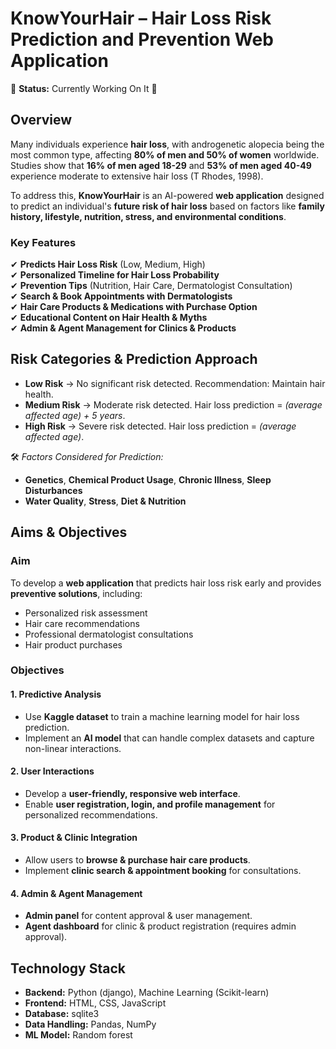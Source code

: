 # **KnowYourHair – Hair Loss Risk Prediction and Prevention Web Application**  
🚧 **Status:** Currently Working On It 🚧  

## **Overview**  
Many individuals experience **hair loss**, with androgenetic alopecia being the most common type, affecting **80% of men and 50% of women** worldwide. Studies show that **16% of men aged 18-29** and **53% of men aged 40-49** experience moderate to extensive hair loss (T Rhodes, 1998).  

To address this, **KnowYourHair** is an AI-powered **web application** designed to predict an individual's **future risk of hair loss** based on factors like **family history, lifestyle, nutrition, stress, and environmental conditions**.  

### **Key Features**  
✔ **Predicts Hair Loss Risk** (Low, Medium, High)  
✔ **Personalized Timeline for Hair Loss Probability**  
✔ **Prevention Tips** (Nutrition, Hair Care, Dermatologist Consultation)  
✔ **Search & Book Appointments with Dermatologists**  
✔ **Hair Care Products & Medications with Purchase Option**  
✔ **Educational Content on Hair Health & Myths**  
✔ **Admin & Agent Management for Clinics & Products**  

## **Risk Categories & Prediction Approach**  
- **Low Risk** → No significant risk detected. Recommendation: Maintain hair health.  
- **Medium Risk** → Moderate risk detected. Hair loss prediction = *(average affected age) + 5 years*.  
- **High Risk** → Severe risk detected. Hair loss prediction = *(average affected age)*.  

🛠 *Factors Considered for Prediction:*  
- **Genetics**, **Chemical Product Usage**, **Chronic Illness**, **Sleep Disturbances**  
- **Water Quality**, **Stress**, **Diet & Nutrition**  

## **Aims & Objectives**  
### **Aim**  
To develop a **web application** that predicts hair loss risk early and provides **preventive solutions**, including:  
- Personalized risk assessment  
- Hair care recommendations  
- Professional dermatologist consultations  
- Hair product purchases  

### **Objectives**  
#### **1. Predictive Analysis**  
- Use **Kaggle dataset** to train a machine learning model for hair loss prediction.  
- Implement an **AI model** that can handle complex datasets and capture non-linear interactions.  

#### **2. User Interactions**  
- Develop a **user-friendly, responsive web interface**.  
- Enable **user registration, login, and profile management** for personalized recommendations.  

#### **3. Product & Clinic Integration**  
- Allow users to **browse & purchase hair care products**.  
- Implement **clinic search & appointment booking** for consultations.  

#### **4. Admin & Agent Management**  
- **Admin panel** for content approval & user management.  
- **Agent dashboard** for clinic & product registration (requires admin approval).  

## **Technology Stack**  
- **Backend:** Python (django), Machine Learning (Scikit-learn)  
- **Frontend:** HTML, CSS, JavaScript  
- **Database:** sqlite3
- **Data Handling:** Pandas, NumPy  
- **ML Model:** Random forest

